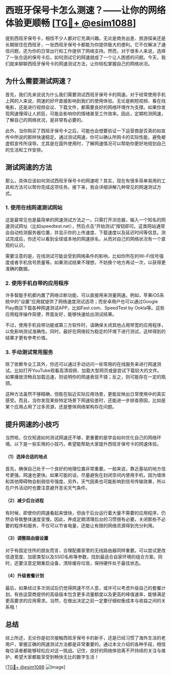 # 西班牙保号卡怎么测速？——让你的网络体验更顺畅 [[TG💪+ @esim1088](https://t.me/s/esim1088)]

提到西班牙保号卡，相信不少人都对它充满兴趣。无论是商务出差、旅游探亲还是长期居住在西班牙，一张西班牙保号卡都能为你提供极大的便利。它不仅解决了通信问题，还为你的日常出行和工作提供了网络支持。然而，对于很多人来说，选择了一张合适的保号卡后，如何测试它的网速就成了一个让人困惑的问题。今天，我们就来聊聊西班牙保号卡的网速测试方法，让你轻松掌握自己的网络状况。

## 为什么需要测试网速？

首先，我们先来说说为什么我们需要测试西班牙保号卡的网速。对于经常使用手机上网的人来说，网速的好坏直接影响到我们的使用体验。无论是刷短视频、看在线电影，还是进行视频会议、下载文件，都需要良好的网络环境作为支撑。如果你发现网速慢得让人抓狂，可能会影响你的情绪甚至工作效率。因此，定期检测网速，了解自己的网络状况，是非常有必要的。

此外，当你购买了西班牙保号卡之后，可能也会想要验证一下运营商是否真的如宣传中所说的那样快速稳定。通过测试网速，你可以确认所购卡的实际性能，避免被虚假宣传所误导。尤其是在国外使用时，了解网速情况可以帮助你更好地规划自己的生活和工作安排。

## 测试网速的方法

那么，具体应该如何测试西班牙保号卡的网速呢？其实，现在有很多简单易用的工具和方法可以帮你完成这项任务。接下来，我会详细讲解几种常见的网速测试方式。

### 1. 使用在线网速测试网站

这是最常见也是最简单的网速测试方法之一。只需打开浏览器，输入一个知名的网速测试网址（比如speedtest.net），然后点击“开始测试”按钮即可。这类网站通常会自动检测服务器位置，并显示你的上传速度、下载速度以及延迟时间等信息。测试完成后，你还可以看到全球或本地的网速排名，从而对自己的网络状况有一个直观的认识。

需要注意的是，在线测试可能会受到网络条件的影响，比如你所在的Wi-Fi信号强度或者手机信号质量等。如果测试结果不理想，不妨换个地方再试一次，以获得更准确的数据。

### 2. 使用手机自带的应用程序

许多智能手机都内置了网络诊断功能，可以直接用来测量网速。例如，苹果iOS系统中的“设置”应用就提供了网络速度测试选项；而安卓用户也可以通过Google Play商店下载各种网速测试APP，比如Fast.com、SpeedTest by Ookla等。这些应用程序操作简便，界面友好，能够快速给出测试结果。

不过，使用手机自带功能或第三方软件时，请确保关闭其他占用带宽的应用程序，以免影响测试准确性。同时，最好在网络较为稳定的环境下进行测试，这样得到的结果才更有参考价值。

### 3. 手动测试常用服务

除了依赖专业工具外，你还可以通过手动访问一些常用的在线服务来进行网速测试。比如打开YouTube观看高清视频、加载大型网页或是尝试下载较大的文件。如果播放流畅且加载迅速，则说明你的网速表现不错；反之，则可能存在一定的瓶颈。

这种方法虽然不够精确，但胜在贴近实际应用场景，更能反映出日常使用中的真实感受。而且，当你发现某些特定场景下网速较差时，还能进一步排查原因，比如是某个应用占用了过多资源，还是整体网络架构存在问题。

## 提升网速的小技巧

当然啦，仅仅知道如何测试网速还不够，更重要的是学会如何优化自己的网络环境。以下是一些实用的小技巧，希望能帮助大家提升西班牙保号卡的网速体验。

#### （1）选择合适的地点

首先，确保自己处于一个良好的地理位置非常重要。一般来说，靠近基站的地方信号更强，网速也更快。如果可能的话，尽量避免在封闭空间内使用手机，因为墙体和其他障碍物会削弱信号强度。另外，天气因素也可能影响到信号传输效果，所以在户外活动时也要注意避开恶劣天气条件。

#### （2）减少后台进程

有时候，即使你的网速看起来很快，但由于后台运行着大量不需要的应用程序，仍然会导致整体速度变慢。因此，养成定期清理后台的习惯很有必要。关闭那些不必要的程序和服务，不仅可以节省电量，还能让有限的网络资源得到充分利用。

#### （3）调整路由器设置

对于有固定住所的朋友而言，合理配置家里的无线路由器同样重要。可以尝试更改信道宽度、加密类型以及SSID名称等参数，找到最适合自家环境的组合方案。同时，还要注意定期重启设备，清除缓存垃圾，保持硬件处于最佳状态。

#### （4）升级套餐计划

最后，如果经过多次测试后仍觉得网速不尽人意，或许可以考虑升级自己的套餐计划。有些运营商提供的高级版本包含更多流量额度以及更高的峰值速率，能够满足更高要求的应用需求。当然，在做出决定之前一定要仔细权衡成本与收益之间的关系哦！

## 总结

综上所述，无论你是初次接触西班牙保号卡的新手，还是已经习惯了海外生活的老用户，掌握正确的网速测试方法都是非常重要的。通过本文介绍的各种手段，相信每位读者都能够轻松应对这一挑战。记住，良好的网络体验离不开持续的关注与维护，希望大家都能享受到畅快无比的数字生活！

[[TG💪+ @esim1088](https://t.me/s/esim1088) ![Image](https://i.postimg.cc/4NQfJmqS/Snipaste-2025-05-13-00-14-12.png)]